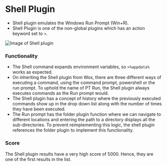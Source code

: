 # Shell Plugin
- Shell plugin emulates the Windows Run Prompt (Win+R).
- Shell Plugin is one of the non-global plugins which has an action keyword set to `>`.

![Image of Shell plugin](/doc/images/launcher/plugins/shell.png)

### Functionality
- The Shell command expands environment variables, so `>%appdata%` works as expected.
- On inheriting the Shell plugin from Wox, there are three different ways of executing a command, using the command prompt, powershell or the run prompt. To uphold the name of PT Run, the Shell plugin always executes commands as the Run prompt would.
- The Shell plugin has a concept of history where the previously executed commands show up in the drop down list along with the number of times they have been executed.
- The Run prompt has the folder plugin function where we can navigate to different locations and entering the path to a directory displays all the sub-directories. To prevent reimplementing this logic, the shell plugin references the folder plugin to implement this functionality.

### Score
The Shell plugin results have a very high score of 5000. Hence, they are one of the first results in the list.
